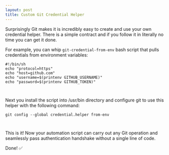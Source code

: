 ```yaml
---
layout: post
title: Custom Git Credential Helper
---
```

Surprisingly Git makes it is incredibly easy to create and use your own credential helper. There is a simple contract and if you follow it in literally no time you can get it done.

For example, you can whip `git-credential-from-env` bash script that pulls credentials from environment variables:

```
#!/bin/sh
echo "protocol=https"
echo "host=github.com"
echo "username=$(printenv GITHUB_USERNAME)"
echo "password=$(printenv GITHUB_TOKEN)"



```
Next you install the script into /usr/bin directory and configure git to use this helper with the following command:

```
git config --global credential.helper from-env



```
This is it! Now your automation script can carry out any Git operation and seamlessly pass authentication handshake without a single line of code.

Done! ✅
